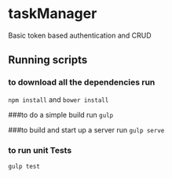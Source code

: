 # taskManager
Basic token based authentication and CRUD

## Running scripts
### to download all the dependencies run
 `npm install` and  `bower install`

###to do a simple build run
`gulp`

###to build and start up a server run
`gulp serve`


### to run unit Tests
`gulp test`
